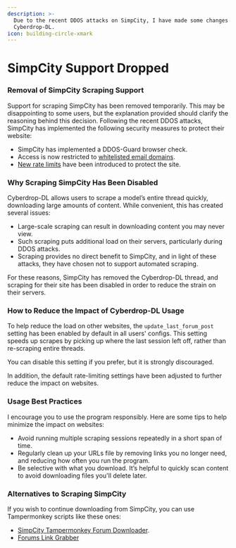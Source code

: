 ```yaml
---
description: >-
  Due to the recent DDOS attacks on SimpCity, I have made some changes to
  Cyberdrop-DL.
icon: building-circle-xmark
---
```


# SimpCity Support Dropped

### Removal of SimpCity Scraping Support

Support for scraping SimpCity has been removed temporarily. This may be disappointing to some users, but the explanation provided should clarify the reasoning behind this decision. Following the recent DDOS attacks, SimpCity has implemented the following security measures to protect their website:

* SimpCity has implemented a DDOS-Guard browser check.
* Access is now restricted to [whitelisted email domains](https://simpcity.su/threads/emails-august-2024.365869/).
* [New rate limits](https://simpcity.su/threads/rate-limit-429-error.397746/) have been introduced to protect the site.

### Why Scraping SimpCity Has Been Disabled

Cyberdrop-DL allows users to scrape a model’s entire thread quickly, downloading large amounts of content. While convenient, this has created several issues:

* Large-scale scraping can result in downloading content you may never view.
* Such scraping puts additional load on their servers, particularly during DDOS attacks.
* Scraping provides no direct benefit to SimpCity, and in light of these attacks, they have chosen not to support automated scraping.

For these reasons, SimpCity has removed the Cyberdrop-DL thread, and scraping for their site has been disabled in order to reduce the strain on their servers.

### How to Reduce the Impact of Cyberdrop-DL Usage

To help reduce the load on other websites, the `update_last_forum_post` setting has been enabled by default in all users' configs. This setting speeds up scrapes by picking up where the last session left off, rather than re-scraping entire threads.

You can disable this setting if you prefer, but it is strongly discouraged.

In addition, the default rate-limiting settings have been adjusted to further reduce the impact on websites.

### Usage Best Practices

I encourage you to use the program responsibly. Here are some tips to help minimize the impact on websites:

* Avoid running multiple scraping sessions repeatedly in a short span of time.
* Regularly clean up your URLs file by removing links you no longer need, and reducing how often you run the program.
* Be selective with what you download. It’s helpful to quickly scan content to avoid downloading files you'll delete later.

### Alternatives to Scraping SimpCity

If you wish to continue downloading from SimpCity, you can use Tampermonkey scripts like these ones:

- [SimpCity Tampermonkey Forum Downloader](https://simpcity.su/threads/forum-post-downloader-tampermonkey-script.96714/).
- [Forums Link Grabber](https://github.com/Garcarius/forumslinkgraber)
